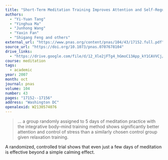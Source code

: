 ```yaml
---
title: "Short-Term Meditation Training Improves Attention and Self-Regulation"
authors:
  - "Yi-Yuan Tang"
  - "Yinghua Ma"
  - "Junhong Wang"
  - "Yaxin Fan"
  - "Shigang Feng and others"
external_url: "https://www.pnas.org/content/pnas/104/43/17152.full.pdf"
source_url: "https://doi.org/10.1073/pnas.0707678104"
drive_links:
  - "https://drive.google.com/file/d/12_Xle2jFTg4_hGmoC13App_kY1CAVVCj/view?usp=drivesdk"
course: meditation
tags:
  - academic
year: 2007
month: oct
journal: pnas
volume: 104
number: 43
pages: "17152--17156"
address: "Washington DC"
openalexid: W2130574076
---
```


> … a group randomly assigned to 5 days of meditation practice with the integrative body–mind training method shows significantly better attention and control of stress than a similarly chosen control group given relaxation training.

A randomized, controlled trial shows that even just a few days of meditation is effective beyond a simple calming effect.
